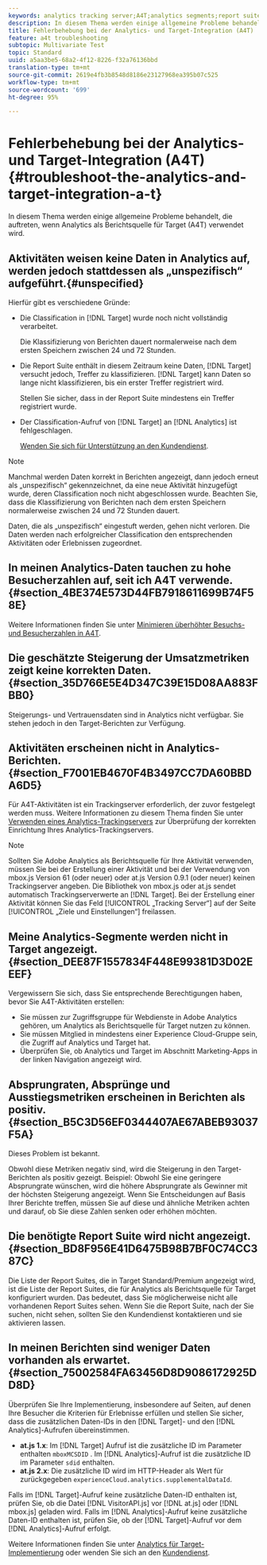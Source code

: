 ```yaml
---
keywords: analytics tracking server;A4T;analytics segments;report suites;incorrect data;orphaned;sdid;VisitorAPI.js;mboxMCSDID;phantom;unspecified
description: In diesem Thema werden einige allgemeine Probleme behandelt, die auftreten, wenn Analytics als Berichtsquelle für Target (A4T) verwendet wird.
title: Fehlerbehebung bei der Analytics- und Target-Integration (A4T)
feature: a4t troubleshooting
subtopic: Multivariate Test
topic: Standard
uuid: a5aa3be5-68a2-4f12-8226-f32a76136bbd
translation-type: tm+mt
source-git-commit: 2619e4fb3b8548d8186e23127968ea395b07c525
workflow-type: tm+mt
source-wordcount: '699'
ht-degree: 95%

---
```



# Fehlerbehebung bei der Analytics- und Target-Integration (A4T){#troubleshoot-the-analytics-and-target-integration-a-t}

In diesem Thema werden einige allgemeine Probleme behandelt, die auftreten, wenn Analytics als Berichtsquelle für Target (A4T) verwendet wird.

## Aktivitäten weisen keine Daten in Analytics auf, werden jedoch stattdessen als „unspezifisch“ aufgeführt.{#unspecified}

Hierfür gibt es verschiedene Gründe:

* Die Classification in [!DNL Target] wurde noch nicht vollständig verarbeitet.

   Die Klassifizierung von Berichten dauert normalerweise nach dem ersten Speichern zwischen 24 und 72 Stunden.

* Die Report Suite enthält in diesem Zeitraum keine Daten, [!DNL Target] versucht jedoch, Treffer zu klassifizieren. [!DNL Target] kann Daten so lange nicht klassifizieren, bis ein erster Treffer registriert wird.

   Stellen Sie sicher, dass in der Report Suite mindestens ein Treffer registriert wurde.

* Der Classification-Aufruf von [!DNL Target] an [!DNL Analytics] ist fehlgeschlagen.

   [Wenden Sie sich für Unterstützung an den Kundendienst](../../../cmp-resources-and-contact-information.md#reference_ACA3391A00EF467B87930A450050077C).

>[!NOTE]
>
>Manchmal werden Daten korrekt in Berichten angezeigt, dann jedoch erneut als „unspezifisch“ gekennzeichnet, da eine neue Aktivität hinzugefügt wurde, deren Classification noch nicht abgeschlossen wurde. Beachten Sie, dass die Klassifizierung von Berichten nach dem ersten Speichern normalerweise zwischen 24 und 72 Stunden dauert.
>
>Daten, die als „unspezifisch“ eingestuft werden, gehen nicht verloren. Die Daten werden nach erfolgreicher Classification den entsprechenden Aktivitäten oder Erlebnissen zugeordnet.

## In meinen Analytics-Daten tauchen zu hohe Besucherzahlen auf, seit ich A4T verwende.  {#section_4BE374E573D44FB7918611699B74F58E}

Weitere Informationen finden Sie unter [Minimieren überhöhter Besuchs- und Besucherzahlen in A4T](../../../c-integrating-target-with-mac/a4t/c-a4t-troubleshooting/minimizing-inflated-visit-and-visitor-counts-a4t.md#concept_A515C2DE126E44B6AD97754C2C6D5235).

## Die geschätzte Steigerung der Umsatzmetriken zeigt keine korrekten Daten. {#section_35D766E5E4D347C39E15D08AA883FBB0}

Steigerungs- und Vertrauensdaten sind in Analytics nicht verfügbar. Sie stehen jedoch in den Target-Berichten zur Verfügung.

## Aktivitäten erscheinen nicht in Analytics-Berichten.  {#section_F7001EB4670F4B3497CC7DA60BBDA6D5}

Für A4T-Aktivitäten ist ein Trackingserver erforderlich, der zuvor festgelegt werden muss. Weitere Informationen zu diesem Thema finden Sie unter [Verwenden eines Analytics-Trackingservers](../../../c-integrating-target-with-mac/a4t/analytics-tracking-server.md#task_72077BA7E93C4A65A715A18F32228823) zur Überprüfung der korrekten Einrichtung Ihres Analytics-Trackingservers.

>[!NOTE]
>
>Sollten Sie Adobe Analytics als Berichtsquelle für Ihre Aktivität verwenden, müssen Sie bei der Erstellung einer Aktivität und bei der Verwendung von mbox.js Version 61 (oder neuer) oder at.js Version 0.9.1 (oder neuer) keinen Trackingserver angeben. Die Bibliothek von mbox.js oder at.js sendet automatisch Trackingserverwerte an [!DNL Target]. Bei der Erstellung einer Aktivität können Sie das Feld [!UICONTROL „Tracking Server“] auf der Seite [!UICONTROL „Ziele und Einstellungen“] freilassen.

## Meine Analytics-Segmente werden nicht in Target angezeigt.  {#section_DEE87F1557834F448E99381D3D02EEEF}

Vergewissern Sie sich, dass Sie entsprechende Berechtigungen haben, bevor Sie A4T-Aktivitäten erstellen:

* Sie müssen zur Zugriffsgruppe für Webdienste in Adobe Analytics gehören, um Analytics als Berichtsquelle für Target nutzen zu können.
* Sie müssen Mitglied in mindestens einer Experience Cloud-Gruppe sein, die Zugriff auf Analytics und Target hat.
* Überprüfen Sie, ob Analytics und Target im Abschnitt Marketing-Apps in der linken Navigation angezeigt wird.

## Absprungraten, Absprünge und Ausstiegsmetriken erscheinen in Berichten als positiv.  {#section_B5C3D56EF0344407AE67ABEB93037F5A}

Dieses Problem ist bekannt.

Obwohl diese Metriken negativ sind, wird die Steigerung in den Target-Berichten als positiv gezeigt. Beispiel: Obwohl Sie eine geringere Absprungrate wünschen, wird die höhere Absprungrate als Gewinner mit der höchsten Steigerung angezeigt. Wenn Sie Entscheidungen auf Basis Ihrer Berichte treffen, müssen Sie auf diese und ähnliche Metriken achten und darauf, ob Sie diese Zahlen senken oder erhöhen möchten.

## Die benötigte Report Suite wird nicht angezeigt.  {#section_BD8F956E41D6475B98B7BF0C74CC387C}

Die Liste der Report Suites, die in Target Standard/Premium angezeigt wird, ist die Liste der Report Suites, die für Analytics als Berichtsquelle für Target konfiguriert wurden. Das bedeutet, dass Sie möglicherweise nicht alle vorhandenen Report Suites sehen. Wenn Sie die Report Suite, nach der Sie suchen, nicht sehen, sollten Sie den Kundendienst kontaktieren und sie aktivieren lassen.

## In meinen Berichten sind weniger Daten vorhanden als erwartet. {#section_75002584FA63456D8D9086172925DD8D}

Überprüfen Sie Ihre Implementierung, insbesondere auf Seiten, auf denen Ihre Besucher die Kriterien für Erlebnisse erfüllen und stellen Sie sicher, dass die zusätzlichen Daten-IDs in den [!DNL Target]- und den [!DNL Analytics]-Aufrufen übereinstimmen.

* **at.js 1.x**: Im [!DNL Target] Aufruf ist die zusätzliche ID im Parameter enthalten `mboxMCSDID` . Im [!DNL Analytics]-Aufruf ist die zusätzliche ID im Parameter `sdid` enthalten.
* **at.js 2.x**: Die zusätzliche ID wird im HTTP-Header als Wert für zurückgegeben `experienceCloud.analytics.supplementalDataId`.

Falls im [!DNL Target]-Aufruf keine zusätzliche Daten-ID enthalten ist, prüfen Sie, ob die Datei [!DNL VisitorAPI.js] vor [!DNL at.js] oder [!DNL mbox.js] geladen wird. Falls im [!DNL Analytics]-Aufruf keine zusätzliche Daten-ID enthalten ist, prüfen Sie, ob der [!DNL Target]-Aufruf vor dem [!DNL Analytics]-Aufruf erfolgt.

Weitere Informationen finden Sie unter [Analytics für Target-Implementierung](../../../c-integrating-target-with-mac/a4t/a4timplementation.md#concept_CE78750AC2A4487D8ACD9369B3EAC85A) oder wenden Sie sich an den [Kundendienst](../../../cmp-resources-and-contact-information.md#reference_ACA3391A00EF467B87930A450050077C).